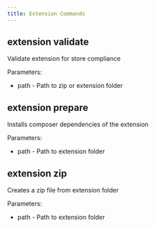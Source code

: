 ```yaml
---
title: Extension Commands
---
```


## extension validate

Validate extension for store compliance

Parameters:
* path - Path to zip or extension folder


## extension prepare

Installs composer dependencies of the extension

Parameters:
* path - Path to extension folder


## extension zip

Creates a zip file from extension folder

Parameters:

* path - Path to extension folder